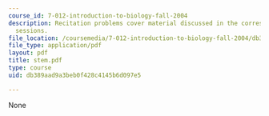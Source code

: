 ```yaml
---
course_id: 7-012-introduction-to-biology-fall-2004
description: Recitation problems cover material discussed in the corresponding lecture
  sessions.
file_location: /coursemedia/7-012-introduction-to-biology-fall-2004/db389aad9a3beb0f428c4145b6d097e5_stem.pdf
file_type: application/pdf
layout: pdf
title: stem.pdf
type: course
uid: db389aad9a3beb0f428c4145b6d097e5

---
```

None